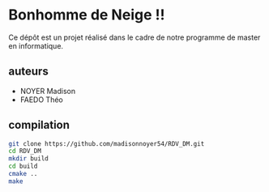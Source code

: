 # Bonhomme de Neige !! 
Ce dépôt est un projet réalisé dans le cadre de notre programme de master en informatique.

## auteurs

- NOYER Madison
- FAEDO Théo


## compilation
```sh
git clone https://github.com/madisonnoyer54/RDV_DM.git
cd RDV_DM
mkdir build
cd build
cmake ..
make
```



